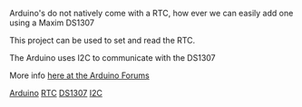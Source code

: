 Arduino's do not natively come with a RTC, how ever we can easily add one using a Maxim DS1307

This project can be used to set and read the RTC.

The Arduino uses I2C to communicate with the DS1307

More info [here at the Arduino Forums](http://www.arduino.cc/cgi-bin/yabb2/YaBB.pl?num=1191209057/0)


[Arduino](http://www.arduino.cc/)
[RTC](http://en.wikipedia.org/wiki/Real-time_clock)
[DS1307](http://www.maxim-ic.com/quick_view2.cfm/qv_pk/2688)
[I2C](http://en.wikipedia.org/wiki/I%C2%B2C)